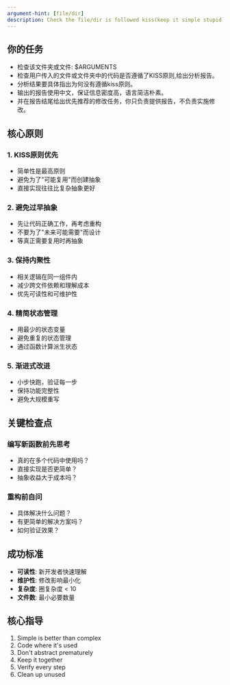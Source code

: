 ```yaml
---
argument-hint: [file/dir]
description: Check the file/dir is followed kiss(keep it simple stupid) instruction
---
```


## 你的任务
- 检查该文件夹或文件: $ARGUMENTS
- 检查用户传入的文件或文件夹中的代码是否遵循了KISS原则,给出分析报告。
- 分析结果要具体指出为何没有遵循kiss原则。
- 输出的报告使用中文，保证信息密度高，语言简洁朴素。
- 并在报告结尾给出优先推荐的修改任务，你只负责提供报告，不负责实施修改。


##  核心原则

### 1. KISS原则优先
- 简单性是最高原则
- 避免为了"可能复用"而创建抽象
- 直接实现往往比复杂抽象更好

### 2. 避免过早抽象
- 先让代码正确工作，再考虑重构
- 不要为了"未来可能需要"而设计
- 等真正需要复用时再抽象

### 3. 保持内聚性
- 相关逻辑在同一组件内
- 减少跨文件依赖和理解成本
- 优先可读性和可维护性

### 4. 精简状态管理
- 用最少的状态变量
- 避免重复的状态管理
- 通过函数计算派生状态


### 5. 渐进式改进
- 小步快跑，验证每一步
- 保持功能完整性
- 避免大规模重写

##  关键检查点

### 编写新函数前先思考
- 真的在多个代码中使用吗？
- 直接实现是否更简单？
- 抽象收益大于成本吗？

### 重构前自问
- 具体解决什么问题？
- 有更简单的解决方案吗？
- 如何验证效果？

##  成功标准
- **可读性**: 新开发者快速理解
- **维护性**: 修改影响最小化
- **复杂度**: 圈复杂度 < 10
- **文件数**: 最小必要数量

##  核心指导
1. Simple is better than complex
2. Code where it's used
3. Don't abstract prematurely
4. Keep it together
5. Verify every step
6. Clean up unused
